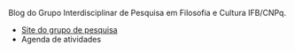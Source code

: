 Blog do Grupo Interdisciplinar de Pesquisa em Filosofia e Cultura IFB/CNPq.

 - [Site do grupo de pesquisa](http://www.gpinterface.com.br/)
 - Agenda de atividades
